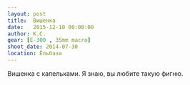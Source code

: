 ```yaml
---
layout: post
title:  Вишенка
date:   2015-12-10 00:00:00
author: К.С.
gear: [E-300 , 35mm macro]
shoot_date: 2014-07-30
location: Ёльбаза
---
```


Вишенка с капельками. Я знаю, вы любите такую фигню.
